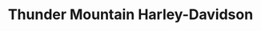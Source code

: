 ---
title: "Thunder Mountain Harley-Davidson"
url: /loveland/thunder-mountain-harley-davidson/
shop: Motorrad
---